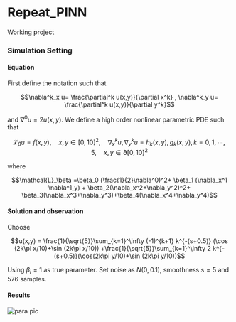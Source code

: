 # Repeat_PINN
Working project


### Simulation Setting

#### Equation
First define the notation such that

$$\nabla^k_x u= \frac{\partial^k u(x,y)}{\partial x^k} , \nabla^k_y u= \frac{\partial^k u(x,y)}{\partial y^k}$$

and $\nabla^0 u = 2u(x,y)$. We define a high order nonlinear parametric PDE such that

$$\mathcal{L}_\beta u= f(x,y) ,\quad x,y \in [0,10]^2,\quad \nabla_x^{k}u,\nabla_y^ku= h_k(x,y),g_k(x,y),k=0,1,\cdots,5,\quad x,y\in \partial[0,10]^2$$

where 

$$\mathcal{L}_\beta =\beta_0 (\frac{1}{2}\nabla^0)^2+ \beta_1 (\nabla_x^1 \nabla^1_y) + \beta_2(\nabla_x^2+\nabla_y^2)^2+ \beta_3(\nabla_x^3+\nabla_y^3)+\beta_4(\nabla_x^4+\nabla_y^4)$$

#### Solution and observation
Choose 

$$u(x,y) = \frac{1}{\sqrt{5}}\sum_{k=1}^\infty (-1)^{k+1} k^{-(s+0.5)} (\cos (2k\pi x/10)+\sin (2k\pi x/10)) +\frac{1}{\sqrt{5}}\sum_{k=1}^\infty 2 k^{-(s+0.5)}(\cos(2k\pi y/10)+\sin (2k\pi y/10))$$

Using $\beta_i = 1$ as true parameter. Set noise as $N(0,0.1)$, smoothness $s=5$ and $576$ samples. 

#### Results

![para pic](https://raw.github.com/yuanyuanbenben/Repeat_PINN/blob/main/para.png)

